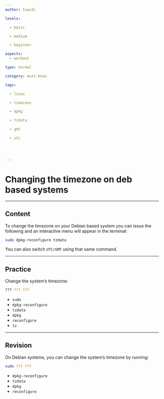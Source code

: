 ```yaml
---
author: tuwidc

levels:

  - basic

  - medium

  - beginner

aspects:
  - workout

type: normal

category: must-know

tags:

  - linux

  - timezone

  - dpkg

  - tzdata

  - gmt

  - utc




---
```


# Changing the timezone on deb based systems

---
## Content

To change the timezone on your Debian based system you can issue the following and an interactive menu will appear in the terminal:
```bash
sudo dpkg-reconfigure tzdata
```

You can also switch `UTC/GMT` using that same command.

---
## Practice

Change the system’s timezone:
```bash
??? ??? ???
```

* `sudo`
* `dpkg-reconfigure`
* `tzdata`
* `dpkg`
* `reconfigure`
* `tz`

---
## Revision

On Debian systems, you can change the system’s timezone by running:
```bash
sudo ??? ???
```

* `dpkg-reconfigure`
* `tzdata`
* `dpkg`
* `reconfigure`

 
 
